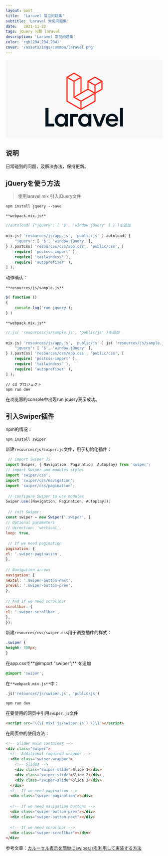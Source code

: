 ```yaml
---
layout: post
title:  "Laravel 常见问题集"
subtitle: 'Laravel 常见问题集'
date:   2021-11-22
tags: jQuery 问题 laravel
description: 'Laravel 常见问题集'
color: 'rgb(204,204,204)'
cover: '/assets/imgs/common/laravel.png'
---
```

![cat](/assets/imgs/common/laravel.png)

## 说明

日常碰到的问题，及解决办法，保持更新。

## jQueryを使う方法

> 使用laravel mix 引入jQuery文件

```
npm install jquery --save
```

`**webpack.mix.js**`

```php
//autoload( {"jquery": [ '$', 'window.jQuery' ] } )を追加

mix.js( 'resources/js/app.js', 'public/js' ).autoload( {
    "jquery": [ '$', 'window.jQuery' ],
} ).postCss( 'resources/css/app.css', 'public/css', [
    require( 'postcss-import' ),
    require( 'tailwindcss' ),
    require( 'autoprefixer' ),
] );
```

动作确认：

`**resources/js/sample.js**`

```javascript
$( function ()
{
    console.log('run jquery');
} )
```

`**webpack.mix.js**`

```php
//.js( 'resources/js/sample.js', 'public/js' )を追加

mix.js( 'resources/js/app.js', 'public/js' ).js( 'resources/js/sample.js', 'public/js' ).autoload( {
    "jquery": [ '$', 'window.jQuery' ],
} ).postCss( 'resources/css/app.css', 'public/css', [
    require( 'postcss-import' ),
    require( 'tailwindcss' ),
    require( 'autoprefixer' ),
] );
```

```
// cd プロジェクト
npm run dev
```

在浏览器的console中出现run jquery表示成功。

## 引入Swiper插件

npm的情况：

```
npm install swiper
```

新建`resources/js/swiper.js`文件，用于初始化插件：

```javascript
 // import Swiper JS
import Swiper, { Navigation, Pagination ,Autoplay} from 'swiper';
// import Swiper and modules styles
import 'swiper/css';
import 'swiper/css/navigation';
import 'swiper/css/pagination';

 // configure Swiper to use modules
Swiper.use([Navigation, Pagination, Autoplay]);

 // init Swiper:
const swiper = new Swiper('.swiper', {
// Optional parameters
// direction: 'vertical',
loop: true,

 // If we need pagination
pagination: {
el: '.swiper-pagination',
},

// Navigation arrows
navigation: {
nextEl: '.swiper-button-next',
prevEl: '.swiper-button-prev',
},

// And if we need scrollbar
scrollbar: {
el: '.swiper-scrollbar',
},
});
```

新建`resources/css/swiper.css`用于调整插件的样式：

```css
.swiper {
height: 300px;
}
```

在app.cssで**@import “swiper”;** を追加

```css
@import 'swiper';
```

在`**webpack.mix.js**`中：

```php
.js('resources/js/swiper.js', 'public/js')
```

```
npm run dev
```

在要使用的网页中引用`swiper.js`文件

```html
<script src="\{\{ mix('js/swiper.js') \}\}"></script>
```

在网页中的使用方法：

```html
<!-- Slider main container -->
<div class="swiper">
  <!-- Additional required wrapper -->
  <div class="swiper-wrapper">
    <!-- Slides -->
    <div class="swiper-slide">Slide 1</div>
    <div class="swiper-slide">Slide 2</div>
    <div class="swiper-slide">Slide 3</div>
  </div>
  <!-- If we need pagination -->
  <div class="swiper-pagination"></div>

  <!-- If we need navigation buttons -->
  <div class="swiper-button-prev"></div>
  <div class="swiper-button-next"></div>

  <!-- If we need scrollbar -->
  <div class="swiper-scrollbar"></div>
</div>
```

参考文章：[カルーセル表示を簡単にswiper.jsを利用して実装する方法][swiper-link]

[swiper-link]:https://masa-engineer-blog.com/carousel-slide-display-with-swiperjs/#toc4
